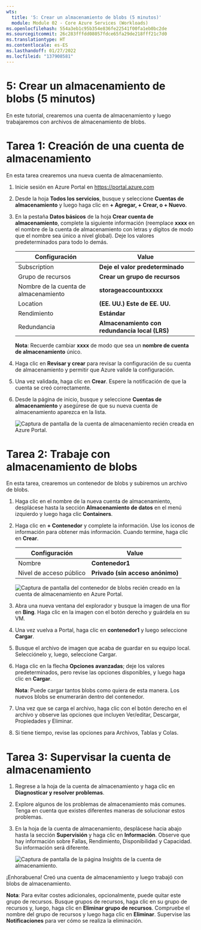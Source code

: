 ```yaml
---
wts:
  title: '5: Crear un almacenamiento de blobs (5 minutos)'
  module: Module 02 - Core Azure Services (Workloads)
ms.openlocfilehash: 554a3eb1c95b354e836fe22541f00fa1eb0bc2de
ms.sourcegitcommit: 26c283fffdd08057fdce65fa29de218fff21c7d0
ms.translationtype: HT
ms.contentlocale: es-ES
ms.lasthandoff: 01/27/2022
ms.locfileid: "137908581"
---
```

# <a name="05---create-blob-storage-5-min"></a>5: Crear un almacenamiento de blobs (5 minutos)

En este tutorial, crearemos una cuenta de almacenamiento y luego trabajaremos con archivos de almacenamiento de blobs.

# <a name="task-1-create-a-storage-account"></a>Tarea 1: Creación de una cuenta de almacenamiento 

En esta tarea crearemos una nueva cuenta de almacenamiento. 

1. Inicie sesión en Azure Portal en <a href="https://portal.azure.com" target="_blank"><span style="color: #0066cc;" color="#0066cc">https://portal.azure.com</span></a>

2. Desde la hoja **Todos los servicios**, busque y seleccione **Cuentas de almacenamiento** y luego haga clic en **+ Agregar, + Crear, o + Nuevo**. 

3. En la pestaña **Datos básicos** de la hoja **Crear cuenta de almacenamiento**, complete la siguiente información (reemplace **xxxx** en el nombre de la cuenta de almacenamiento con letras y dígitos de modo que el nombre sea único a nivel global). Deje los valores predeterminados para todo lo demás.

    | Configuración | Value | 
    | --- | --- |
    | Subscription | **Deje el valor predeterminado** |
    | Grupo de recursos | **Crear un grupo de recursos** |
    | Nombre de la cuenta de almacenamiento | **storageaccountxxxxx** |
    | Location | **(EE. UU.) Este de EE. UU.**  |
    | Rendimiento | **Estándar** |
    | Redundancia | **Almacenamiento con redundancia local (LRS)** |
    
    **Nota**: Recuerde cambiar **xxxx** de modo que sea un **nombre de cuenta de almacenamiento** único.

5. Haga clic en **Revisar y crear** para revisar la configuración de su cuenta de almacenamiento y permitir que Azure valide la configuración. 

6. Una vez validada, haga clic en **Crear**. Espere la notificación de que la cuenta se creó correctamente. 

7. Desde la página de inicio, busque y seleccione **Cuentas de almacenamiento** y asegúrese de que su nueva cuenta de almacenamiento aparezca en la lista.

    ![Captura de pantalla de la cuenta de almacenamiento recién creada en Azure Portal.](../images/0401.png)

# <a name="task-2-work-with-blob-storage"></a>Tarea 2: Trabaje con almacenamiento de blobs

En esta tarea, crearemos un contenedor de blobs y subiremos un archivo de blobs. 

1. Haga clic en el nombre de la nueva cuenta de almacenamiento, desplácese hasta la sección **Almacenamiento de datos** en el menú izquierdo y luego haga clic **Containers**.

2. Haga clic en **+ Contenedor** y complete la información. Use los iconos de información para obtener más información. Cuando termine, haga clic en **Crear**.


    | Configuración | Value |
    | --- | --- |
    | Nombre | **Contenedor1**  |
    | Nivel de acceso público| **Privado (sin acceso anónimo)** |
  

    ![Captura de pantalla del contenedor de blobs recién creado en la cuenta de almacenamiento en Azure Portal.](../images/0402.png)

4. Abra una nueva ventana del explorador y busque la imagen de una flor en **Bing**. Haga clic en la imagen con el botón derecho y guárdela en su VM. 

6. Una vez vuelva a Portal, haga clic en **contenedor1** y luego seleccione **Cargar**.

5. Busque el archivo de imagen que acaba de guardar en su equipo local. Selecciónelo y, luego, seleccione Cargar.

   
6. Haga clic en la flecha **Opciones avanzadas**; deje los valores predeterminados, pero revise las opciones disponibles, y luego haga clic en **Cargar**.

    **Nota**: Puede cargar tantos blobs como quiera de esta manera. Los nuevos blobs se enumerarán dentro del contenedor.

7. Una vez que se carga el archivo, haga clic con el botón derecho en el archivo y observe las opciones que incluyen Ver/editar, Descargar, Propiedades y Eliminar. 

8. Si tiene tiempo, revise las opciones para Archivos, Tablas y Colas.

# <a name="task-3-monitor-the-storage-account"></a>Tarea 3: Supervisar la cuenta de almacenamiento

1. Regrese a la hoja de la cuenta de almacenamiento y haga clic en **Diagnosticar y resolver problemas**. 

2. Explore algunos de los problemas de almacenamiento más comunes. Tenga en cuenta que existes diferentes maneras de solucionar estos problemas.

3. En la hoja de la cuenta de almacenamiento, desplácese hacia abajo hasta la sección **Supervisión** y haga clic en **Información**. Observe que hay información sobre Fallas, Rendimiento, Disponibilidad y Capacidad. Su información será diferente.

    ![Captura de pantalla de la página Insights de la cuenta de almacenamiento.](../images/0403.PNG)

¡Enhorabuena! Creó una cuenta de almacenamiento y luego trabajó con blobs de almacenamiento.

**Nota**: Para evitar costes adicionales, opcionalmente, puede quitar este grupo de recursos. Busque grupos de recursos, haga clic en su grupo de recursos y, luego, haga clic en **Eliminar grupo de recursos**. Compruebe el nombre del grupo de recursos y luego haga clic en **Eliminar**. Supervise las **Notificaciones** para ver cómo se realiza la eliminación.
